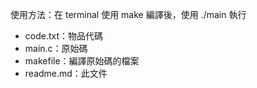 使用方法：在 terminal 使用 make 編譯後，使用 ./main 執行

+ code.txt：物品代碼
+ main.c：原始碼
+ makefile：編譯原始碼的檔案
+ readme.md：此文件
